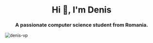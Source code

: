 <h1 align="center">Hi 👋, I'm Denis</h1>
<h3 align="center">A passionate computer science student from Romania.</h3>
<p><img align="center" src="https://github-readme-stats.vercel.app/api/top-langs?username=denis-vp&show_icons=true&locale=en&layout=compact" alt="denis-vp" /></p>
